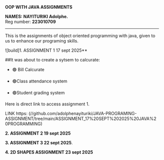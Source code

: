 **OOP WITH JAVA ASSIGNMENTS** 

**NAMES:    NAYITURIKI Adolphe.**     
Reg number: **223010709**
_______________________________________________________________

This is the assignments of object oriented programming
with java, given to us to enhance our
programing skills.

![build]1. ASSIGNMENT 1 17 sept 2025**

##It was about to create a sytsem to calcurate:


- 🟢 Bill Calcurate

- 🟢Class attendance system

- 🟢Student grading system

Here is direct link to access assignment 1.

LINK https: (//github.com/adolphenayituriki/JAVA-PROGRAMING-ASSIGNMENT/tree/main/ASSIGNMENT_17%20SEPT%202025%20JAVA%20PROGRAMMING)

**2. ASSIGNMENT 2 19 sept 2025**

**3. ASSIGNMENT 3 22 sept 2025**. 

**4. 2D SHAPES ASSIGNMENT 23 sept 2025**

